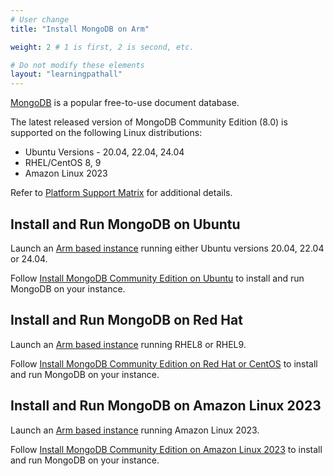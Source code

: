 ```yaml
---
# User change
title: "Install MongoDB on Arm"

weight: 2 # 1 is first, 2 is second, etc.

# Do not modify these elements
layout: "learningpathall"
---
```

[MongoDB](https://www.mongodb.com/) is a popular free-to-use document database.

The latest released version of MongoDB Community Edition (8.0) is supported on the following Linux distributions:

* Ubuntu Versions - 20.04, 22.04, 24.04
* RHEL/CentOS 8, 9
* Amazon Linux 2023

Refer to [Platform Support Matrix](https://www.mongodb.com/docs/manual/administration/production-notes/#platform-support-matrix) for additional details.

## Install and Run MongoDB on Ubuntu

Launch an [Arm based instance](/learning-paths/servers-and-cloud-computing/csp/) running either Ubuntu versions 20.04, 22.04 or 24.04.

Follow [Install MongoDB Community Edition on Ubuntu](https://www.mongodb.com/docs/manual/tutorial/install-mongodb-on-ubuntu/) to install and run MongoDB on your instance.

## Install and Run MongoDB on Red Hat

Launch an [Arm based instance](/learning-paths/servers-and-cloud-computing/csp/) running RHEL8 or RHEL9.

Follow [Install MongoDB Community Edition on Red Hat or CentOS](https://www.mongodb.com/docs/manual/tutorial/install-mongodb-on-red-hat/) to install and run MongoDB on your instance.

## Install and Run MongoDB on Amazon Linux 2023

Launch an [Arm based instance](/learning-paths/servers-and-cloud-computing/csp/) running Amazon Linux 2023.

Follow [Install MongoDB Community Edition on Amazon Linux 2023](https://www.mongodb.com/docs/manual/tutorial/install-mongodb-on-amazon/) to install and run MongoDB on your instance.
